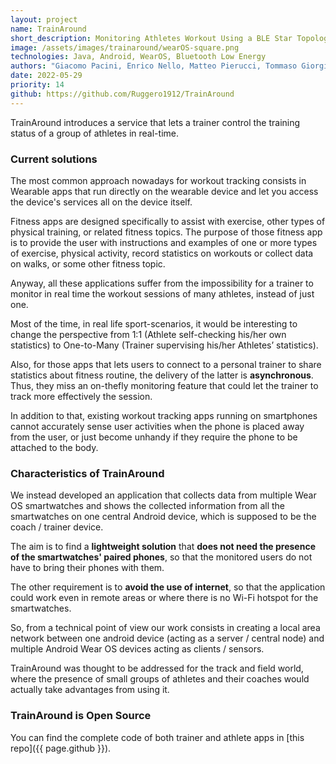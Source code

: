 ```yaml
---
layout: project
name: TrainAround
short_description: Monitoring Athletes Workout Using a BLE Star Topology Network with Android. 
image: /assets/images/trainaround/wearOS-square.png
technologies: Java, Android, WearOS, Bluetooth Low Energy
authors: "Giacomo Pacini, Enrico Nello, Matteo Pierucci, Tommaso Giorgi"
date: 2022-05-29
priority: 14
github: https://github.com/Ruggero1912/TrainAround
---
```


TrainAround introduces a service that lets a trainer control the training status of a group of athletes in real-time.

### Current solutions

The most common approach nowadays for workout tracking
consists in Wearable apps that run directly on the wearable device
and let you access the device's services all on the device itself.

Fitness apps are designed specifically to assist with exercise, other
types of physical training, or related fitness topics. The purpose of
those fitness app is to provide the user with instructions and
examples of one or more types of exercise, physical activity, record
statistics on workouts or collect data on walks, or some other fitness
topic.

Anyway, all these applications suffer from the impossibility
for a trainer to monitor in real time the workout
sessions of many athletes, instead of just one.

Most of the time, in real life sport-scenarios, it would be interesting
to change the perspective from 1:1 (Athlete self-checking his/her
own statistics) to One-to-Many (Trainer supervising his/her
Athletes’ statistics). 

Also, for those apps that lets users to connect
to a personal trainer to share statistics about fitness routine, the
delivery of the latter is **asynchronous**. 
Thus, they miss an on-thefly monitoring feature that could let the trainer to track more
effectively the session.

In addition to that, existing workout tracking apps running on
smartphones cannot accurately sense user activities when the phone
is placed away from the user, or just become unhandy if they
require the phone to be attached to the body.

### Characteristics of TrainAround

We instead developed an application that collects data from
multiple Wear OS smartwatches and shows the collected
information from all the smartwatches on one central Android
device, which is supposed to be the coach / trainer device.

The aim is to find a **lightweight solution** that **does not need the
presence of the smartwatches' paired phones**, so that the monitored
users do not have to bring their phones with them. 

The other requirement is to **avoid the use of internet**, so that the
application could work even in remote areas or where there is no
Wi-Fi hotspot for the smartwatches.

So, from a technical point of view our work consists in creating a
local area network between one android device (acting as a server /
central node) and multiple Android Wear OS devices acting as
clients / sensors.

TrainAround was thought to be addressed for the track and field
world, where the presence of small groups of athletes and their
coaches would actually take advantages from using it.

### TrainAround is Open Source

You can find the complete code of both trainer and athlete apps in [this repo]({{ page.github }}).